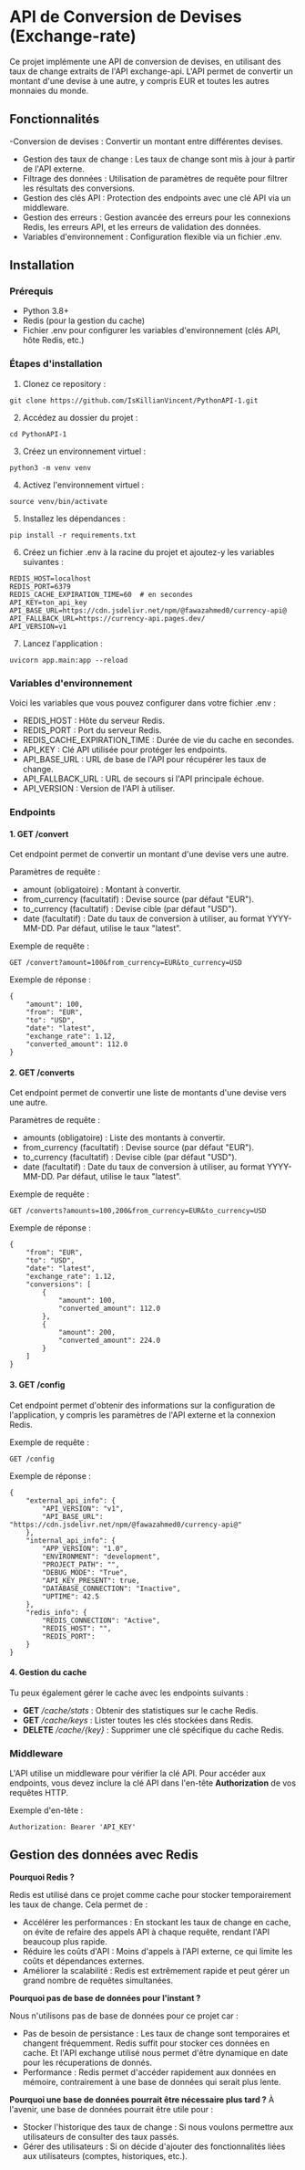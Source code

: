 # API de Conversion de Devises (Exchange-rate)

Ce projet implémente une API de conversion de devises, en utilisant des taux de change extraits de l'API exchange-api. L'API permet de convertir un montant d'une devise à une autre, y compris EUR et toutes les autres monnaies du monde.

## Fonctionnalités
 -Conversion de devises : Convertir un montant entre différentes devises.
 - Gestion des taux de change : Les taux de change sont mis à jour à partir de l'API externe.
 - Filtrage des données : Utilisation de paramètres de requête pour filtrer les résultats des conversions.
 - Gestion des clés API : Protection des endpoints avec une clé API via un middleware.
 - Gestion des erreurs : Gestion avancée des erreurs pour les connexions Redis, les erreurs API, et les erreurs de validation des données.
 - Variables d'environnement : Configuration flexible via un fichier .env.

## Installation
### Prérequis
- Python 3.8+
- Redis (pour la gestion du cache)
- Fichier .env pour configurer les variables d'environnement (clés API, hôte Redis, etc.)

### Étapes d'installation
1. Clonez ce repository :

```
git clone https://github.com/IsKillianVincent/PythonAPI-1.git
```
2. Accédez au dossier du projet :
```
cd PythonAPI-1
```
3. Créez un environnement virtuel :
```
python3 -m venv venv
```
4. Activez l'environnement virtuel :
```
source venv/bin/activate
```
5. Installez les dépendances :
```
pip install -r requirements.txt
```
6. Créez un fichier .env à la racine du projet et ajoutez-y les variables suivantes :
```
REDIS_HOST=localhost
REDIS_PORT=6379
REDIS_CACHE_EXPIRATION_TIME=60  # en secondes
API_KEY=ton_api_key
API_BASE_URL=https://cdn.jsdelivr.net/npm/@fawazahmed0/currency-api@
API_FALLBACK_URL=https://currency-api.pages.dev/
API_VERSION=v1
```
7. Lancez l'application :
```
uvicorn app.main:app --reload
```

### Variables d'environnement
Voici les variables que vous pouvez configurer dans votre fichier .env :
- REDIS_HOST : Hôte du serveur Redis.
- REDIS_PORT : Port du serveur Redis.
- REDIS_CACHE_EXPIRATION_TIME : Durée de vie du cache en secondes.
- API_KEY : Clé API utilisée pour protéger les endpoints.
- API_BASE_URL : URL de base de l'API pour récupérer les taux de change.
- API_FALLBACK_URL : URL de secours si l'API principale échoue.
- API_VERSION : Version de l'API à utiliser.

### Endpoints
#### 1. GET /convert
Cet endpoint permet de convertir un montant d'une devise vers une autre.

Paramètres de requête :
- amount (obligatoire) : Montant à convertir.
- from_currency (facultatif) : Devise source (par défaut "EUR").
- to_currency (facultatif) : Devise cible (par défaut "USD").
- date (facultatif) : Date du taux de conversion à utiliser, au format YYYY-MM-DD. Par défaut, utilise le taux "latest".

Exemple de requête :
```
GET /convert?amount=100&from_currency=EUR&to_currency=USD
```

Exemple de réponse :
```
{
    "amount": 100,
    "from": "EUR",
    "to": "USD",
    "date": "latest",
    "exchange_rate": 1.12,
    "converted_amount": 112.0
}
```

#### 2. GET /converts
Cet endpoint permet de convertir une liste de montants d'une devise vers une autre.

Paramètres de requête :
- amounts (obligatoire) : Liste des montants à convertir.
- from_currency (facultatif) : Devise source (par défaut "EUR").
- to_currency (facultatif) : Devise cible (par défaut "USD").
- date (facultatif) : Date du taux de conversion à utiliser, au format YYYY-MM-DD. Par défaut, utilise le taux "latest".

Exemple de requête :
```
GET /converts?amounts=100,200&from_currency=EUR&to_currency=USD
```
Exemple de réponse :
```
{
    "from": "EUR",
    "to": "USD",
    "date": "latest",
    "exchange_rate": 1.12,
    "conversions": [
        {
            "amount": 100,
            "converted_amount": 112.0
        },
        {
            "amount": 200,
            "converted_amount": 224.0
        }
    ]
}
```
#### 3. GET /config
Cet endpoint permet d'obtenir des informations sur la configuration de l'application, y compris les paramètres de l'API externe et la connexion Redis.

Exemple de requête :
```
GET /config
```
Exemple de réponse :
```
{
    "external_api_info": {
        "API_VERSION": "v1",
        "API_BASE_URL": "https://cdn.jsdelivr.net/npm/@fawazahmed0/currency-api@"
    },
    "internal_api_info": {
        "APP_VERSION": "1.0",
        "ENVIRONMENT": "development",
        "PROJECT_PATH": "",
        "DEBUG_MODE": "True",
        "API_KEY_PRESENT": true,
        "DATABASE_CONNECTION": "Inactive",
        "UPTIME": 42.5
    },
    "redis_info": {
        "REDIS_CONNECTION": "Active",
        "REDIS_HOST": "",
        "REDIS_PORT": 
    }
}
```
#### 4. Gestion du cache
Tu peux également gérer le cache avec les endpoints suivants :
- **GET** _/cache/stats_ : Obtenir des statistiques sur le cache Redis.
- **GET** _/cache/keys_ : Lister toutes les clés stockées dans Redis.
- **DELETE** _/cache/{key}_ : Supprimer une clé spécifique du cache Redis.

### Middleware
L'API utilise un middleware pour vérifier la clé API. Pour accéder aux endpoints, vous devez inclure la clé API dans l'en-tête **Authorization** de vos requêtes HTTP.

Exemple d'en-tête :
```
Authorization: Bearer 'API_KEY'
```

## Gestion des données avec Redis
**Pourquoi Redis ?**

Redis est utilisé dans ce projet comme cache pour stocker temporairement les taux de change. Cela permet de :
- Accélérer les performances : En stockant les taux de change en cache, on évite de refaire des appels API à chaque requête, rendant l'API beaucoup plus rapide.
- Réduire les coûts d'API : Moins d'appels à l'API externe, ce qui limite les coûts et dépendances externes.
- Améliorer la scalabilité : Redis est extrêmement rapide et peut gérer un grand nombre de requêtes simultanées.

**Pourquoi pas de base de données pour l'instant ?**

Nous n'utilisons pas de base de données pour ce projet car :
- Pas de besoin de persistance : Les taux de change sont temporaires et changent fréquemment.  Redis suffit pour stocker ces données en cache. Et l'API exchange utilisé nous permet d'être dynamique en date pour les récuperations de donnés.
- Performance : Redis permet d'accéder rapidement aux données en mémoire, contrairement à une base de données qui serait plus lente.

**Pourquoi une base de données pourrait être nécessaire plus tard ?**
À l'avenir, une base de données pourrait être utile pour :
- Stocker l'historique des taux de change : Si nous voulons permettre aux utilisateurs de consulter des taux passés.
- Gérer des utilisateurs : Si on décide d'ajouter des fonctionnalités liées aux utilisateurs (comptes, historiques, etc.).
